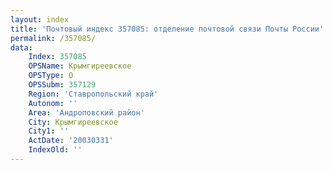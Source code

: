 ```yaml
---
layout: index
title: 'Почтовый индекс 357085: отделение почтовой связи Почты России'
permalink: /357085/
data:
    Index: 357085
    OPSName: Крымгиреевское
    OPSType: О
    OPSSubm: 357129
    Region: 'Ставропольский край'
    Autonom: ''
    Area: 'Андроповский район'
    City: Крымгиреевское
    City1: ''
    ActDate: '20030331'
    IndexOld: ''
---
```

